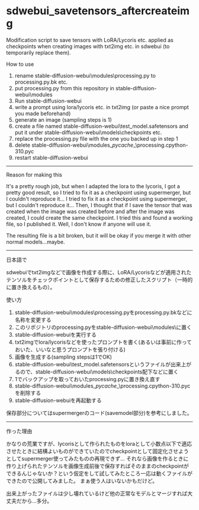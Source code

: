 # sdwebui_savetensors_aftercreateimg
Modification script to save tensors with LoRA/Lycoris etc. applied as checkpoints when creating images with txt2img etc. in sdwebui (to temporarily replace them).

How to use
1. rename stable-diffusion-webui\modules\processing.py to processing.py.bk etc.
2. put processing.py from this repository in stable-diffusion-webui\modules
3. Run stable-diffusion-webui
4. write a prompt using lora/lycoris etc. in txt2img (or paste a nice prompt you made beforehand)
5. generate an image (sampling steps is 1)
6. create a file named stable-diffusion-webui\test_model.safetensors and put it under stable-diffusion-webui\models\checkpoints etc.
7. replace the processing.py file with the one you backed up in step 1
8. delete stable-diffusion-webui\modules\__pycache__\processing.cpython-310.pyc
9. restart stable-diffusion-webui

----
Reason for making this

It's a pretty rough job, but when I adapted the lora to the lycoris, I got a pretty good result, so I tried to fix it as a checkpoint using supermerger, but I couldn't reproduce it...
I tried to fix it as a checkpoint using supermerger, but I couldn't reproduce it... Then, I thought that if I save the tensor that was created when the image was created before and after the image was created, I could create the same checkpoint. I tried this and found a working file, so I published it.
Well, I don't know if anyone will use it.

The resulting file is a bit broken, but it will be okay if you merge it with other normal models...maybe.

----
日本語で

sdwebuiでtxt2imgなどで画像を作成する際に、LoRA/Lycorisなどが適用されたテンソルをチェックポイントとして保存するための修正したスクリプト（一時的に置き換えるもの）。

使い方
1. stable-diffusion-webui\modules\processing.pyをprocessing.py.bkなどに名称を変更する
2. このリポジトリのprocessing.pyをstable-diffusion-webui\modules\に置く
3. stable-diffusion-webuiを実行する
4. txt2imgでlora/lycorisなどを使ったプロンプトを書く(あるいは事前に作っておいた、いいなと思うプロンプトを張り付ける)
5. 画像を生成する(sampling stepsは1でOK)
6. stable-diffusion-webui\test_model.safetensorsというファイルが出来上がるので、stable-diffusion-webui\models\checkpoints配下などに置く
7. 1でバックアップを取っておいたprocessing.pyに置き換え直す
8. stable-diffusion-webui\modules\__pycache__\processing.cpython-310.pycを削除する
9. stable-diffusion-webuiを再起動する


保存部分についてはsupermergerのコード(savemodel部分)を参考にしました。

----
作った理由

かなりの荒業ですが、lycorisとして作られたものをloraとして小数点以下で適応させたときに結構よいものができていたのでcheckpointとして固定化させようとしてsupermerger使ってみたものの再現できず…
それなら画像を作るときに作り上げられたテンソルを画像生成前後で保存すればそのままのcheckpointができるんじゃないか？という仮定をして試してみたところ一応は動くファイルができたので公開してみました。
まぁ使う人はいないかもだけど。

出来上がったファイルは少し壊れているけど他の正常なモデルとマージすれば大丈夫だから…多分。
